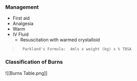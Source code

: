 ### Management
 - First aid
 - Analgesia
 - Warm
 - IV Fluid
	 - Resuscitation with warmed crystalloid
> 		Parkland's Formula:  4mls x weight (kg) x % TBSA
 
### Classification of Burns
![[Burns Table.png]]